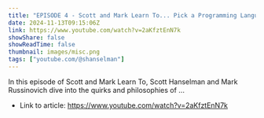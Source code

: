 ```yaml
---
title: "EPISODE 4 - Scott and Mark Learn To... Pick a Programming Language"
date: 2024-11-13T09:15:06Z
link: https://www.youtube.com/watch?v=2aKfztEnN7k
showShare: false
showReadTime: false
thumbnail: images/misc.png
tags: ["youtube.com/@shanselman"]
---
```

In this episode of Scott and Mark Learn To, Scott Hanselman and Mark Russinovich dive into the quirks and philosophies of ...

- Link to article: https://www.youtube.com/watch?v=2aKfztEnN7k
